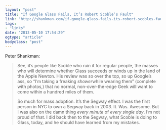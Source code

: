 ```yaml
---
layout: "post"
title: "If Google Glass Fails, It’s Robert Scoble’s Fault"
link: "http://shankman.com/if-google-glass-fails-its-robert-scobles-fault/"
tags: 
- "links"
date: "2013-05-10 17:54:29"
ogtype: "article"
bodyclass: "post"
---
```


Peter Shankman:

> See, it’s people like Scoble who ruin it for regular people, the masses who will determine whether Glass succeeds or winds up in the land of the Apple Newton. His review was so over the top, so up Google’s ass, so “I’m taking a freaking *shower*while wearing them” (complete with photos,) that no normal, non-over-the-edge Geek will want to come within a hundred miles of them.
> 
> So much for mass adoption. It’s the Segway effect. I was the first person in NYC to own a Segway back in 2003. It. Was. Awesome. But I was also on the damn thing *every minute* of *every single day*. I’m not proud of that. I did back then to the Segway, what Scoble is doing to Glass, today, and he should have learned from my mistakes.